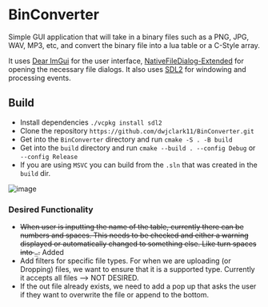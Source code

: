 # BinConverter
Simple GUI application that will take in a binary files such as a PNG, JPG, WAV, MP3, etc, and convert the 
binary file into a lua table or a C-Style array. 

It uses [Dear ImGui](https://github.com/ocornut/imgui) for the user interface, [NativeFileDialog-Extended](https://github.com/btzy/nativefiledialog-extended) for 
opening the necessary file dialogs. It also uses [SDL2](https://github.com/libsdl-org/SDL) for windowing and processing events. 

## Build
* Install dependencies ```./vcpkg install sdl2```
* Clone the repository ```https://github.com/dwjclark11/BinConverter.git```
* Get into the ```BinConverter``` directory and run ```cmake -S . -B build```
* Get into the ```build``` directory and run ```cmake --build . --config Debug``` or ```--config Release```
 * If you are using ```MSVC``` you can build from the ```.sln``` that was created in the ```build``` dir. 

![image](https://github.com/dwjclark11/BinConverter/assets/63356975/97ae1698-c3b5-4167-b9d9-0386d5198a45)

### Desired Functionality
* ~~When user is inputting the name of the table, currently there can be numbers and spaces. This needs to be checked and either a warning displayed or automatically changed to something else. Like turn spaces into ```_```.~~ Added
* Add filters for specific file types. For when we are uploading (or Dropping) files, we want to ensure that it is a supported type. Currently it accepts all files --> NOT DESIRED.
* If the out file already exists, we need to add a pop up that asks the user if they want to overwrite the file or append to the bottom.
